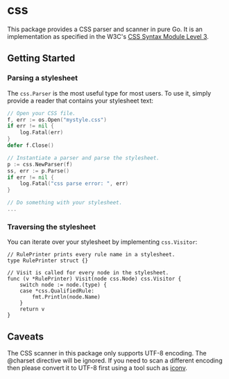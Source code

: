 css
===

This package provides a CSS parser and scanner in pure Go. It is an
implementation as specified in the W3C's [CSS Syntax Module Level 3](css3-syntax).

[css3-syntax]: http://www.w3.org/TR/css3-syntax/


## Getting Started

### Parsing a stylesheet

The `css.Parser` is the most useful type for most users. To use it, simply
provide a reader that contains your stylesheet text:

```go
// Open your CSS file.
f, err := os.Open("mystyle.css")
if err != nil {
	log.Fatal(err)
}
defer f.Close()

// Instantiate a parser and parse the stylesheet.
p := css.NewParser(f)
ss, err := p.Parse()
if err != nil {
	log.Fatal("css parse error: ", err)
}

// Do something with your stylesheet.
...
```


### Traversing the stylesheet

You can iterate over your stylesheet by implementing `css.Visitor`:

```
// RulePrinter prints every rule name in a stylesheet.
type RulePrinter struct {}

// Visit is called for every node in the stylesheet.
func (v *RulePrinter) Visit(node css.Node) css.Visitor {
	switch node := node.(type) {
	case *css.QualifiedRule:
		fmt.Println(node.Name)
	}
	return v
}
```


## Caveats

The CSS scanner in this package only supports UTF-8 encoding. The @charset
directive will be ignored. If you need to scan a different encoding then
please convert it to UTF-8 first using a tool such as [iconv][iconv].

[iconv]: http://en.wikipedia.org/wiki/Iconv
